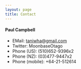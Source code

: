 ```yaml
---
layout: page
title: Contact
---
```


#### Paul Campbell
* EMail: taniwha@gmail.com
* Twitter: MoonbaseOtago
* Phone (US): (510)652-9396x2
* Phone (NZ): (03)477-9447x2
* Phone (mobile): +64-21-512614

